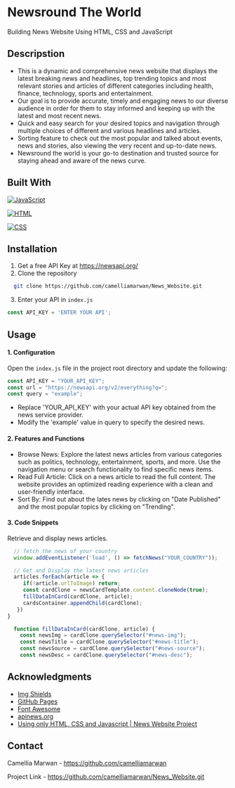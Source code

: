 # Newsround The World
Building News Website Using HTML, CSS and JavaScript
## Descripstion
- This is a dynamic and comprehensive news website that displays the latest breaking news and headlines, top trending topics and most relevant stories and articles of different categories including health, finance, technology, sports and entertainment.
- Our goal is to provide accurate, timely and engaging news to our diverse audience in order for them to stay informed and keeping up with the latest and most recent news.
- Quick and easy search for your desired topics and navigation through multiple choices of different and various headlines and articles.
- Sorting feature to check out the most popular and talked about events, news and stories, also viewing the very recent and up-to-date news.
- Newsround the world is your go-to destination and trusted source for staying ahead and aware of the news curve.
## Built With
[![JavaScript](https://img.shields.io/badge/JavaScript-%20-yellow)](https://developer.mozilla.org/docs/Web/JavaScript)

[![HTML](https://img.shields.io/badge/HTML-%20-red)](https://developer.mozilla.org/docs/Web/HTML)

[![CSS](https://img.shields.io/badge/CSS-%20-blue)](https://developer.mozilla.org/docs/Web/CSS)

## Installation
1. Get a free API Key at https://newsapi.org/
2. Clone the repository
 ```sh
   git clone https://github.com/camelliamarwan/News_Website.git
 ```
3.  Enter your API in `index.js`
   ```js
   const API_KEY = 'ENTER YOUR API';
   ```
## Usage
#### 1. Configuration
Open the `index.js` file in the project root directory and update the following:
 ```js
const API_KEY = "YOUR_API_KEY";
const url = "https://newsapi.org/v2/everything?q=";
const query = "example"; 
 ```
- Replace 'YOUR_API_KEY' with your actual API key obtained from the news service provider.
- Modify the 'example' value in query to specify the desired news.
#### 2. Features and Functions
- Browse News: Explore the latest news articles from various categories such as politics, technology, entertainment, sports, and more. Use the navigation menu or search functionality to find specific news items.
- Read Full Article: Click on a news article to read the full content. The website provides an optimized reading experience with a clean and user-friendly interface.
- Sort By: Find out about the lates news by clicking on "Date Published" and the most popular topics by clicking on "Trending".
#### 3. Code Snippets
Retrieve and display news articles.
 ```js
   // fetch the news of your country
   window.addEventListener('load', () => fetchNews("YOUR_COUNTRY"));

   // Get and Display the latest news articles
   articles.forEach(article => {
      if(!article.urlToImage) return;
      const cardClone = newsCardTemplate.content.cloneNode(true);
      fillDataInCard(cardClone, article);
      cardsContainer.appendChild(cardClone);
    })
}

   function fillDataInCard(cardClone, article) {
     const newsImg = cardClone.querySelector("#news-img");
     const newsTitle = cardClone.querySelector("#news-title");
     const newsSource = cardClone.querySelector("#news-source");
     const newsDesc = cardClone.querySelector("#news-desc");
 ```
## Acknowledgments
* [Img Shields](https://shields.io)
* [GitHub Pages](https://pages.github.com)
* [Font Awesome](https://fontawesome.com)
* [apinews.org](https://www.apinews.org)
* [Using only HTML, CSS and Javascript | News Website Project](https://youtu.be/-FldHnejaA4)
## Contact
Camellia Marwan - https://github.com/camelliamarwan

Project Link - https://github.com/camelliamarwan/News_Website.git
